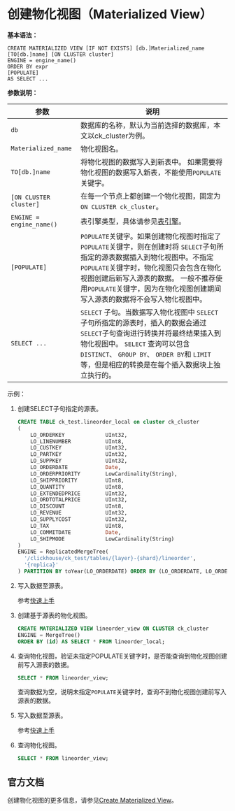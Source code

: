 # 创建物化视图（Materialized View）

**基本语法：**

```
CREATE MATERIALIZED VIEW [IF NOT EXISTS] [db.]Materialized_name [TO[db.]name] [ON CLUSTER cluster] 
ENGINE = engine_name()
ORDER BY expr 
[POPULATE] 
AS SELECT ...
```

**参数说明：**

<table>
    <thead>
        <tr>
            <th>参数</th>
            <th>说明</th>
        </tr>
    </thead>
    <tbody>
    <tr>
        <td><code>db</code></td>
        <td>数据库的名称，默认为当前选择的数据库，本文以ck_cluster为例。</td>
    </tr>
    <tr>
        <td><code>Materialized_name</code></td>
        <td>物化视图名。</td>
    </tr>
    <tr>
        <td><code>TO[db.]name</code></td>
        <td>将物化视图的数据写入到新表中。
           如果需要将物化视图的数据写入新表，不能使用<code>POPULATE</code>关键字。
        </td>
    </tr>
    <tr>
        <td><code>[ON CLUSTER cluster]</code></td>
        <td>在每一个节点上都创建一个物化视图，固定为
            <code>ON CLUSTER ck_cluster</code>。
        </td>
    </tr>
    <tr>
        <td><code>ENGINE = engine_name()</code></td>
        <td>
            表引擎类型，具体请参见<span><a href="/uclickhouse/developer/table_engine">表引擎</a></span>。
        </td>
    </tr>
    <tr>
        <td><code>[POPULATE]</code></td>
        <td><code>POPULATE</code>关键字。如果创建物化视图时指定了
            <code>POPULATE</code>关键字，则在创建时将
            <code>SELECT</code>子句所指定的源表数据插入到物化视图中。不指定
            <code>POPULATE</code>关键字时，物化视图只会包含在物化视图创建后新写入源表的数据。
           一般不推荐使用<code>POPULATE</code>关键字，因为在物化视图创建期间写入源表的数据将不会写入物化视图中。
        </td>
    </tr>
    <tr>
        <td><code>SELECT ...</code></td>
        <td>
            <code>SELECT</code>
            子句。当数据写入物化视图中
            <code>SELECT</code>子句所指定的源表时，插入的数据会通过
            <code>SELECT</code>子句查询进行转换并将最终结果插入到物化视图中。
             <code>SELECT</code>
                查询可以包含
                <code>DISTINCT</code>、
                <code>GROUP BY</code>、
                <code>ORDER BY</code>和
                <code>LIMIT</code>等，但是相应的转换是在每个插入数据块上独立执行的。
        </td>
    </tr>
    </tbody>
</table>

示例：

1. 创建SELECT子句指定的源表。

   ```sql
   CREATE TABLE ck_test.lineorder_local on cluster ck_cluster
   (
       LO_ORDERKEY             UInt32,
       LO_LINENUMBER           UInt8,
       LO_CUSTKEY              UInt32,
       LO_PARTKEY              UInt32,
       LO_SUPPKEY              UInt32,
       LO_ORDERDATE            Date,
       LO_ORDERPRIORITY        LowCardinality(String),
       LO_SHIPPRIORITY         UInt8,
       LO_QUANTITY             UInt8,
       LO_EXTENDEDPRICE        UInt32,
       LO_ORDTOTALPRICE        UInt32,
       LO_DISCOUNT             UInt8,
       LO_REVENUE              UInt32,
       LO_SUPPLYCOST           UInt32,
       LO_TAX                  UInt8,
       LO_COMMITDATE           Date,
       LO_SHIPMODE             LowCardinality(String)
   )
   ENGINE = ReplicatedMergeTree(
     '/clickhouse/ck_test/tables/{layer}-{shard}/lineorder',
     '{replica}'
   ) PARTITION BY toYear(LO_ORDERDATE) ORDER BY (LO_ORDERDATE, LO_ORDERKEY)
   ```

2. 写入数据至源表。

   参考[快速上手](/uclickhouse/gettingstart)

3. 创建基于源表的物化视图。

   ```sql
   CREATE MATERIALIZED VIEW lineorder_view ON CLUSTER ck_cluster
   ENGINE = MergeTree()
   ORDER BY (id) AS SELECT * FROM lineorder_local;
   ```

4. 查询物化视图，验证未指定POPULATE关键字时，是否能查询到物化视图创建前写入源表的数据。

   ```sql
   SELECT * FROM lineorder_view;
   ```

   查询数据为空，说明未指定`POPULATE`关键字时，查询不到物化视图创建前写入源表的数据。

5. 写入数据至源表。

   参考[快速上手](/uclickhouse/gettingstart)

6. 查询物化视图。

   ```sql
   SELECT * FROM lineorder_view;
   ```

## 官方文档

创建物化视图的更多信息，请参见[Create Materialized View](https://clickhouse.com/docs/zh/sql-reference/statements/create/view/#materialized)。